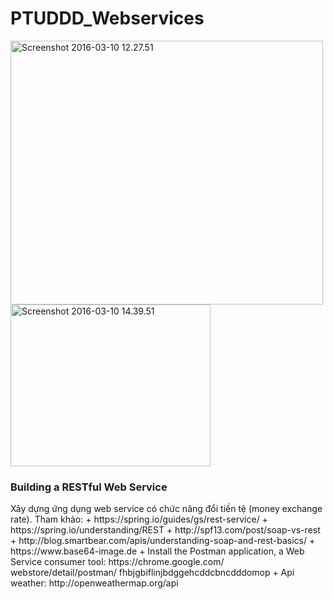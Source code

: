 # PTUDDD_Webservices
<a data-flickr-embed="true"  href="https://www.flickr.com/photos/59466970@N04/25544224832/in/dateposted-public/" title="Screenshot 2016-03-10 12.27.51"><img src="https://farm2.staticflickr.com/1565/25544224832_d85f3cd719.jpg" width="500" height="422" alt="Screenshot 2016-03-10 12.27.51"></a><script async src="//embedr.flickr.com/assets/client-code.js" charset="utf-8"></script>
<a data-flickr-embed="true"  href="https://www.flickr.com/photos/59466970@N04/25038348033/in/dateposted-public/" title="Screenshot 2016-03-10 14.39.51"><img src="https://farm2.staticflickr.com/1507/25038348033_01cfe57dc0_n.jpg" width="320" height="259" alt="Screenshot 2016-03-10 14.39.51"></a><script async src="//embedr.flickr.com/assets/client-code.js" charset="utf-8"></script>

<h3>Building a RESTful Web Service</h3>
Xây dựng ứng dụng web service có chức năng đổi tiền tệ (money exchange rate).
Tham khảo: 
+ https://spring.io/guides/gs/rest-service/
+ https://spring.io/understanding/REST
+ http://spf13.com/post/soap-vs-rest
+ http://blog.smartbear.com/apis/understanding-soap-and-rest-basics/
+ https://www.base64-image.de
+ Install the Postman application, a Web Service consumer tool: https://chrome.google.com/ webstore/detail/postman/ fhbjgbiflinjbdggehcddcbncdddomop
+ Api weather: http://openweathermap.org/api
